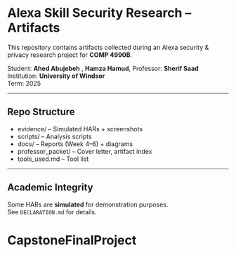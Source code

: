 # Alexa Skill Security Research – Artifacts

This repository contains artifacts collected during an Alexa security & privacy research project for **COMP 4990B**.

Student: **Ahed Abujebeh** , **Hamza Hamud**,
Professor: **Sherif Saad**  
Institution: **University of Windsor**  
Term: 2025

---

## Repo Structure
- evidence/ – Simulated HARs + screenshots
- scripts/ – Analysis scripts
- docs/ – Reports (Week 4–6) + diagrams
- professor_packet/ – Cover letter, artifact index
- tools_used.md – Tool list

---

## Academic Integrity
Some HARs are **simulated** for demonstration purposes.  
See `DECLARATION.md` for details.
# CapstoneFinalProject
